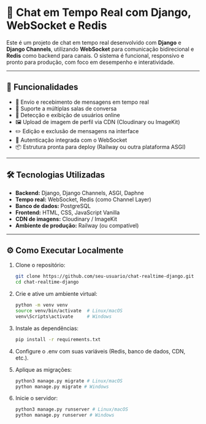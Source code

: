# 💬 Chat em Tempo Real com Django, WebSocket e Redis

Este é um projeto de chat em tempo real desenvolvido com **Django** e **Django Channels**, utilizando **WebSocket** para comunicação bidirecional e **Redis** como backend para canais. O sistema é funcional, responsivo e pronto para produção, com foco em desempenho e interatividade.

---

## 🚀 Funcionalidades

- 🔄 Envio e recebimento de mensagens em tempo real
- 💬 Suporte a múltiplas salas de conversa
- 👥 Detecção e exibição de usuários online
- 🖼️ Upload de imagem de perfil via CDN (Cloudinary ou ImageKit)
- ✏️ Edição e exclusão de mensagens na interface
- 🔐 Autenticação integrada com o WebSocket
- 📦 Estrutura pronta para deploy (Railway ou outra plataforma ASGI)

---

## 🛠️ Tecnologias Utilizadas

- **Backend:** Django, Django Channels, ASGI, Daphne
- **Tempo real:** WebSocket, Redis (como Channel Layer)
- **Banco de dados:** PostgreSQL
- **Frontend:** HTML, CSS, JavaScript Vanilla
- **CDN de imagens:** Cloudinary / ImageKit
- **Ambiente de produção:** Railway (ou compatível)

---

## ⚙️ Como Executar Localmente

1. Clone o repositório:
   ```bash
   git clone https://github.com/seu-usuario/chat-realtime-django.git
   cd chat-realtime-django

2. Crie e ative um ambiente virtual:
    ```bash
    python -m venv venv
    source venv/bin/activate  # Linux/macOS
    venv\Scripts\activate     # Windows

3. Instale as dependências:
    ```bash
    pip install -r requirements.txt

4. Configure o .env com suas variáveis (Redis, banco de dados, CDN, etc.).

5. Aplique as migrações:
    ```bash
    python3 manage.py migrate # Linux/macOS
    python manage.py migrate # Windows

6. Inicie o servidor:
    ```bash
    python3 manage.py runserver # Linux/macOS
    python manage.py runserver # Windows